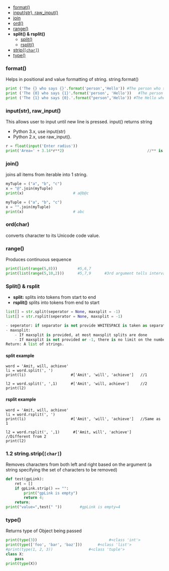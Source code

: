 - [format()](#f)
- [input(str), raw_input()](#i)
- [join](#j)
- [ord()](#o)
- [range()](#r)
- **split() & rsplit()**
  - [split()](#s)
  - [rsplit()](#rs)
- [strip(`[char]`)](#st)
- [type()](#t)

<a name=f></a>
### format()
Helps in positional and value formatting of string. string.format()
```py
print ('The {} who says {}'.format('person','Hello')) #The person who says Hello.
print ('The {0} who says {1}'.format('person', 'Hello'))   #The person who says Hello
print ('The {1} who says {0}.'.format("person",'Hello')) #The Hello who says Person
```

<a name=i></a>
### input(str), raw_input()
This allows user to input until new line is pressed. input() returns string
- Python 3.x, use input(str)
- Python 2.x, use raw_input().
```py
r = float(input('Enter radius'))
print('Area=' + 3.14*r**2)                                     //** is Exponetial. ie x^y
```

<a name=j></a>
### join()
joins all items from iterable into 1 string.
```py
myTuple = ("a", "b", "c")
x = "@".join(myTuple)
print(x)                      # a@b@c

myTuple = ("a", "b", "c")
x = "".join(myTuple)
print(x)                      # abc
```

<a name=o></a>
### ord(char)
converts character to its Unicode code value.

<a name=r></a>
### range()
Produces continuous sequence
```py
print(list(range(5,8)))         #5,6,7
print(list(range(5,10,2)))      #5,7,9      #3rd argument tells interval of sequence
```

### Split() & rsplit
- **split:** splits into tokens from start to end
- **rsplit()** splits into tokens from end to start
```py
list[] = str.split(seperator = None, maxsplit = -1)
list[] = str.rsplit(seperator = None, maxsplit = -1)

- seperator: if separator is not provide WHITESPACE is taken as separator
- maxsplit:
    - If maxsplit is provided, at most maxsplit splits are done
    - If maxsplit is not provided or -1, there is no limit on the number of splits 
Return: A list of strings.
```
<a name=s></a>
#### split example
```
word = 'Amit, will, achieve'
li = word.split(', ')
print(li)                    #['Amit', 'will', 'achieve']   //1

l2 = word.split(', ',1)      #['Amit', 'will, achieve']     //2
print(l2)
```
<a name=rs></a>
#### rsplit example
```
word = 'Amit, will, achieve'
li = word.rsplit(', ')
print(li)                    #['Amit', 'will', 'achieve']   //Same as 1

l2 = word.rsplit(', ',1)      #['Amit, will', 'achieve']    //Different from 2
print(l2)
```

<a name=st></a>
### 1.2 string.strip(`[char]`)
Removes characters from both left and right based on the argument (a string specifying the set of characters to be removed)
```py
def test(gpLink):
    ret = []
    if gpLink.strip() == "":
        print("gpLink is empty")
        return 4;
    return;
print("value=",test(" "))        #gpLink is empty=4
```

<a name=t></a>
### type()
Returns type of Object being passed  
```py
print(type(3))                                #<class 'int'>
print(type(['foo', 'bar', 'baz']))       #<class 'list'>
#print(type(1, 2, 3))                #<class 'tuple'>
class X:
    pass
print(type(X))
```  



